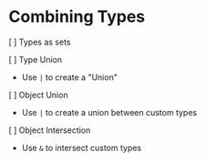 # Combining Types

[ ] Types as sets

[ ] Type Union
  - Use `|` to create a "Union"

[ ] Object Union
  - Use `|` to create a union between custom types

[ ] Object Intersection
  - Use `&` to intersect custom types
  
